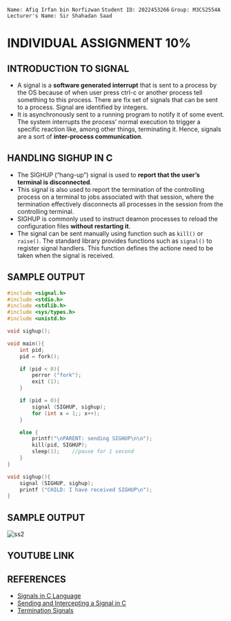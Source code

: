 `Name: Afiq Irfan bin Norfizwan` `Student ID: 2022453266` `Group: M3CS2554A` `Lecturer's Name: Sir Shahadan Saad`
# INDIVIDUAL ASSIGNMENT 10% 
## INTRODUCTION TO SIGNAL
- A signal is a **software generated interrupt** that is sent to a process by the OS because of when user press ctrl-c or another process tell something to this process.
There are fix set of signals that can be sent to a process. Signal are identified by integers. 
- It is asynchronously sent to a running program to notify it of some event. The system interrupts the process’ normal execution to trigger a specific reaction like, among other things, terminating it. Hence, signals are a sort of **inter-process communication**.

## HANDLING SIGHUP IN C
- The SIGHUP (“hang-up”) signal is used to **report that the user’s terminal is disconnected**.
- This signal is also used to report the termination of the controlling process on a terminal to jobs associated with that session, where the termination effectively disconnects all processes in the session from the controlling terminal.
- SIGHUP is commonly used to instruct deamon processes to reload the configuration files **without restarting it**. 
- The signal can be sent manually using function such as `kill()` or `raise()`. The standard library provides functions such as `signal()` to register signal handlers. This function defines the actione need to be taken when the signal is received.

## SAMPLE OUTPUT
````C
#include <signal.h>
#include <stdio.h>
#include <stdlib.h>
#include <sys/types.h>
#include <unistd.h>

void sighup();

void main(){
    int pid;
    pid = fork();

    if (pid < 0){
        perror ("fork");
        exit (1);
    }

    if (pid = 0){
        signal (SIGHUP, sighup);
        for (int x = 1;; x++);
    }

    else {
        printf("\nPARENT: sending SIGHUP\n\n");
        kill(pid, SIGHUP);
        sleep(1);    //pause for 1 second
    }
}

void sighup(){
    signal (SIGHUP, sighup);
    printf ("CHILD: I have received SIGHUP\n");
}
````
## SAMPLE OUTPUT

![ss2](https://github.com/addff/2403-ITT440/assets/166041339/af16fd7c-facd-42cd-a56a-2adac184b671)

## YOUTUBE LINK

## REFERENCES
- [Signals in C Language](https://www.geeksforgeeks.org/signals-c-language/)
- [Sending and Intercepting a Signal in C](https://www.codequoi.com/en/sending-and-intercepting-a-signal-in-c/)
- [Termination Signals](https://www.gnu.org/software/libc/manual/html_node/Termination-Signals.html#:~:text=The%20SIGHUP%20(%E2%80%9Chang%2Dup,or%20telephone%20connection%20was%20broken))
